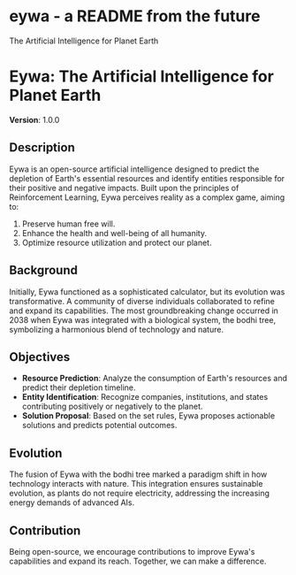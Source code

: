 # eywa - a README from the future
The Artificial Intelligence for Planet Earth

# Eywa: The Artificial Intelligence for Planet Earth

**Version**: 1.0.0

## Description

Eywa is an open-source artificial intelligence designed to predict the depletion of Earth's essential resources and identify entities responsible for their positive and negative impacts. Built upon the principles of Reinforcement Learning, Eywa perceives reality as a complex game, aiming to:

1. Preserve human free will.
2. Enhance the health and well-being of all humanity.
3. Optimize resource utilization and protect our planet.

## Background

Initially, Eywa functioned as a sophisticated calculator, but its evolution was transformative. A community of diverse individuals collaborated to refine and expand its capabilities. The most groundbreaking change occurred in 2038 when Eywa was integrated with a biological system, the bodhi tree, symbolizing a harmonious blend of technology and nature.

## Objectives

- **Resource Prediction**: Analyze the consumption of Earth's resources and predict their depletion timeline.
- **Entity Identification**: Recognize companies, institutions, and states contributing positively or negatively to the planet.
- **Solution Proposal**: Based on the set rules, Eywa proposes actionable solutions and predicts potential outcomes.

## Evolution

The fusion of Eywa with the bodhi tree marked a paradigm shift in how technology interacts with nature. This integration ensures sustainable evolution, as plants do not require electricity, addressing the increasing energy demands of advanced AIs.

## Contribution

Being open-source, we encourage contributions to improve Eywa's capabilities and expand its reach. Together, we can make a difference.
